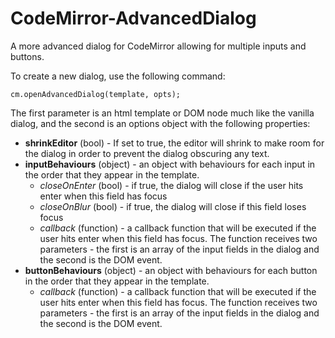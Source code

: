 # CodeMirror-AdvancedDialog
A more advanced dialog for CodeMirror allowing for multiple inputs and buttons.

To create a new dialog, use the following command:

`cm.openAdvancedDialog(template, opts);`

The first parameter is an html template or DOM node much like the vanilla dialog, and the second is an options object with the following properties:

- **shrinkEditor** (bool) - If set to true, the editor will shrink to make room for the dialog in order to prevent the dialog obscuring any text.
- **inputBehaviours** (object) - an object with behaviours for each input in the order that they appear in the template.
  * *closeOnEnter* (bool) - if true, the dialog will close if the user hits enter when this field has focus
  * *closeOnBlur* (bool) - if true, the dialog will close if this field loses focus
  * *callback* (function) - a callback function that will be executed if the user hits enter when this field has focus.  The function receives two parameters - the first is an array of the input fields in the dialog and the second is the DOM event.
- **buttonBehaviours** (object) - an object with behaviours for each button in the order that they appear in the template.
  * *callback* (function) - a callback function that will be executed if the user hits enter when this field has focus.  The function receives two parameters - the first is an array of the input fields in the dialog and the second is the DOM event.
  
